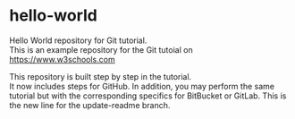 # hello-world
Hello World repository for Git tutorial.  
This is an example repository for the Git tutoial on https://www.w3schools.com

This repository is built step by step in the tutorial.  
It now includes steps for GitHub. In addition, you may perform the same tutorial but with the corresponding specifics for BitBucket or GitLab.
This is the new line for the update-readme branch.
